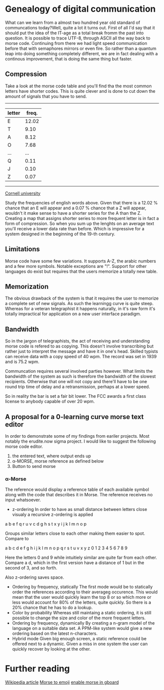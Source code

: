 # Genealogy of digital communication
What can we learn from a almost two hundred year old standard of communcations today?Well, quite a lot it turns out. First of all I'd say that it should put the idea of the IT-age as a total break fromm the past into question. It is possible to trace UTF-8, through ASCII all the way back to morse code. Continuing from there we had light speed communication before that with semaphores mirrors or even fire. So rather than a quantum leap into doing something completely different, we are in fact dealing with a continous improvement, that is doing the same thing  but faster. 

## Compression
Take a look at the morse code table and you'll find tha the most common letters have shorter codes. This is quite clever and is done to cut down the amount of signals that you have to send. 

-----------------
| letter| freq.  |
|-------|--------|
|   E   |  12.02 |
|   T   |  9.10  |
|   A   |  8.12  |
|   O   |  7.68  |
|  ...  |  ...   |
|   Q   |  0.11  |
|   J   |  0.10  |
|   Z   |  0.07  |
-----------------
[Cornell university](http://pi.math.cornell.edu/~mec/2003-2004/cryptography/subs/frequencies.html)

Study the frequencies of english words above. Given that there is a 12.02 % chance that an E will appear  and a 0.07 % chance that a Z will appear, wouldn't it make sense to have a shorter series for the A than the Z. Creating a map that assigns shorter series to more frequent letter is in fact a form of compression. So when you sum up the lenghts on an average text you'll receive a lower data rate than before.  Which is impressive for a system designed in the beginning of the 19-th century.  

## Limitations 
Morse code have some few variations. It supports A-Z, the arabic numbers and a few more symbols. Notable exceptions are "!". Support for other languages do exist but requires that the users memorize a totally new table. 

## Memorization 
The obvious drawback of the system is that it requires the user to memorize a complete set of new signals. As such the learningg curve is quite steep. Whereas for a veteran telegraphist it happens naturally, in it's raw form it's totally impractical for application  on  a new user interface  paradigm.  

## Bandwidth 
So in the jargon of telegraphists, the act of receiving and understanding morse code is refered to as copying. This doesn't involve transcribing but rather just to interpret the message and have it in one's head. Skilled typists can receive data with a copy speed of 40 wpm. The record was set in 1939 and is 75.2 wpm.

Communcation requires several involved parties however. What limits the bandwidth  of the system as such is therefore the bandwidth of the slowest recipients. Otherwise that one will not copy and there'll have to be one round trip time  of delay and a  retransmission, perhaps at a lower speed. 

So in reality the bar is set a fair  bit lower. The FCC awards a first  class license to anybody capable of over 20 wpm.


##  A proposal for a 0-learning curve morse text editor

In order to demonstrate some of my findings from eariler projects. Most notably the erudite.now sigma project. I  would like to suggest the following morse code editor. 
1. the entered text, where output ends up
2. α-ΜORSE, morse reference as defined below
3. Button to send morse


### α-Morse
The reference would display a reference table of each available symbol along  with the code that describes it in Morse. The reference receives no input whatsoever.
- z-ordering 
In order to have as small  distance between letters close visualy a recursive z-ordering is applied

a b e f q r u v 
c d g h s t x y
i j k l
m n o p

Groups similar letters close to each other making them easier to spot. Compare to

a b c d e f g h i j k l
m n o p q r s t u v x y
z 0 1 2 3 4 5 6 7 8 9 

Here the letters 0 and 9 while intuitiely similar are quite far from   each other.  Compare a d, which in the first version have a distance of 1 but in  the  second of 3, and so forth. 

Also z-ordering saves space. 
- Ordering by frequency, statically 
The first mode would be to statically order the references according to their averageg occurence. This would mean  that the user would quickly  learn  the top 8 or so which more  or less would account for 80% of the letters,  quite quickly. So there is a 20% chance that he has to do a lookup. 
- Color by probability 
Whereas still maintaing a static ordering, it is still possible to change the size and color of the more frequent letters. 
- Ordering by frequency, dynamically 
By creating a n-gram model of the language on a suitable data set. A PPM-like  system would give a new ordering  based on  the latest n-characters.  
- Hybrid mode
Given big enough screen, a static reference could be offered next to a dynamic. Given a miss in one system the user can quickly recover by looking at the other. 

# Further reading
[Wikipedia article](https://en.wikipedia.org/w/Morse_Code)
[Morse to emoji](https://pcarleton.com/2017/03/07/morse-to-emoji/)
[enable morse in gboard](https://support.google.com/accessibility/android/answer/9011881?co=GENIE.Platform%3DAndroid&hl=en)
